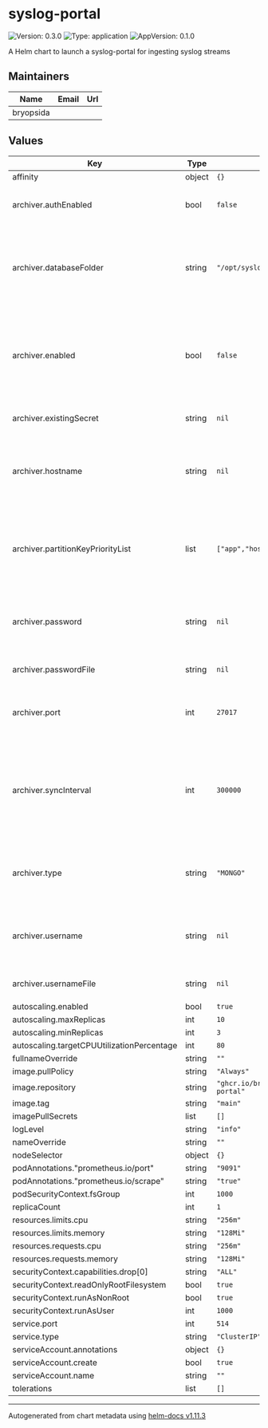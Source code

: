 # syslog-portal

![Version: 0.3.0](https://img.shields.io/badge/Version-0.3.0-informational?style=flat-square) ![Type: application](https://img.shields.io/badge/Type-application-informational?style=flat-square) ![AppVersion: 0.1.0](https://img.shields.io/badge/AppVersion-0.1.0-informational?style=flat-square)

A Helm chart to launch a syslog-portal for ingesting syslog streams

## Maintainers

| Name | Email | Url |
| ---- | ------ | --- |
| bryopsida |  |  |

## Values

| Key | Type | Default | Description |
|-----|------|---------|-------------|
| affinity | object | `{}` |  |
| archiver.authEnabled | bool | `false` | Toggle usage of auth in the archiver |
| archiver.databaseFolder | string | `"/opt/syslog-portal/data"` | The location of the local database store when using the POUCHDB archiver |
| archiver.enabled | bool | `false` | Toggle archiving the data to a remote system, if disabled stdout is the destination |
| archiver.existingSecret | string | `nil` | Name of an existing secret |
| archiver.hostname | string | `nil` | Hostname of the remote destination targetted by the archiver |
| archiver.partitionKeyPriorityList | list | `["app","hostname","severity"]` | List of keys, in order of priority, that will be used for partition keys if applicable |
| archiver.password | string | `nil` | Password for the remote destination of the archiver |
| archiver.passwordFile | string | `nil` | Path to a password file |
| archiver.port | int | `27017` | Destination port targetted by the archiver |
| archiver.syncInterval | int | `300000` | Controls the interval between syncs to the remote dabase when using the POUCHDB archiver |
| archiver.type | string | `"MONGO"` | Set the type of archiver, can be MONGO or POUCHDB |
| archiver.username | string | `nil` | Username for the remote destination of the archiver |
| archiver.usernameFile | string | `nil` | Path to a username file |
| autoscaling.enabled | bool | `true` |  |
| autoscaling.maxReplicas | int | `10` |  |
| autoscaling.minReplicas | int | `3` |  |
| autoscaling.targetCPUUtilizationPercentage | int | `80` |  |
| fullnameOverride | string | `""` |  |
| image.pullPolicy | string | `"Always"` |  |
| image.repository | string | `"ghcr.io/bryopsida/syslog-portal"` |  |
| image.tag | string | `"main"` |  |
| imagePullSecrets | list | `[]` |  |
| logLevel | string | `"info"` |  |
| nameOverride | string | `""` |  |
| nodeSelector | object | `{}` |  |
| podAnnotations."prometheus.io/port" | string | `"9091"` |  |
| podAnnotations."prometheus.io/scrape" | string | `"true"` |  |
| podSecurityContext.fsGroup | int | `1000` |  |
| replicaCount | int | `1` |  |
| resources.limits.cpu | string | `"256m"` |  |
| resources.limits.memory | string | `"128Mi"` |  |
| resources.requests.cpu | string | `"256m"` |  |
| resources.requests.memory | string | `"128Mi"` |  |
| securityContext.capabilities.drop[0] | string | `"ALL"` |  |
| securityContext.readOnlyRootFilesystem | bool | `true` |  |
| securityContext.runAsNonRoot | bool | `true` |  |
| securityContext.runAsUser | int | `1000` |  |
| service.port | int | `514` |  |
| service.type | string | `"ClusterIP"` |  |
| serviceAccount.annotations | object | `{}` |  |
| serviceAccount.create | bool | `true` |  |
| serviceAccount.name | string | `""` |  |
| tolerations | list | `[]` |  |

----------------------------------------------
Autogenerated from chart metadata using [helm-docs v1.11.3](https://github.com/norwoodj/helm-docs/releases/v1.11.3)
